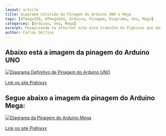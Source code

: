 ```yaml
---
layout: article
title: Diagrama Colorido da Pinagem do Arduino UNO e Mega
tags: [ATmega328, ATmega644, Arduino, Pinagem, Diagrama, Uno, Mega]
categories: [Arduino, Uno, Mega]
excerpt: Pesquisando na internet ache este trabalho do Pighixxx que desenhou de forma bastante rica a pinagem completa do Arduino UNO e MEGA
author: Carlos Delfino
---
```

## Abaixo está a imagem da pinagem do Arduino UNO

<div class="imageBox">
<a rel="lightbox" title="Diagrama Definitivo de Pinagem do Arduino Uno" href="/images/The_Definitive_Arduino_Uno_Pinout_Diagram_-_ARDUINO_V2.png" >
<img alt="Diagrama Definitivo de Pinagem do Arduino UNO" src="/images/The_Definitive_Arduino_Uno_Pinout_Diagram_-_ARDUINO_V2-thumb.png" />
</a>
</div>
<br/>
<a href="http://www.pighixxx.com/downloads/the-definitive-arduino-pinout-diagram/">Link no site Pighixxx</a>

## Segue abaixo a imagem da pinagem do Arduino Mega:
<div class="imageBox">
<a rel="lightbox" title="Diagrama de Pinagem do Arduino Mega" href="/images/Arduino_MEGA_Pinout_v2.png" rel="lightbox">
<img alt="Diagrama da Pinagem do Arduino Mega" src="/images/Arduino_MEGA_Pinout_v2-thumb.png" />
</a>
</div>
<br/>
<a href="http://www.pighixxx.com/2013/03/arduino-mega-pinout-v2/">Link no site Pighixxx</a>

